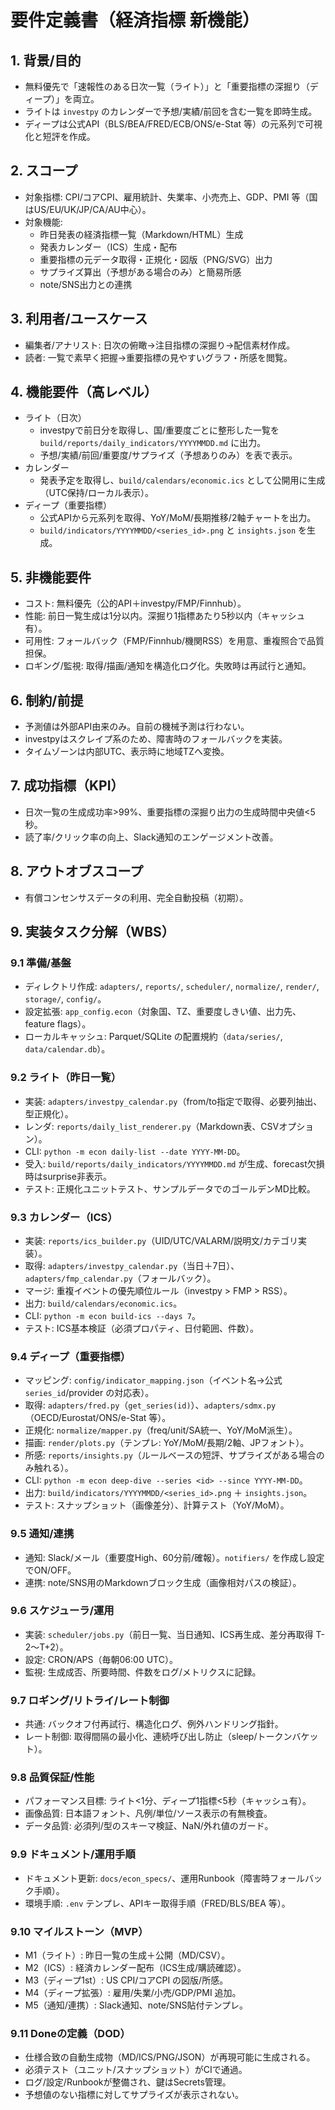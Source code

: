# 要件定義書（経済指標 新機能）

## 1. 背景/目的
- 無料優先で「速報性のある日次一覧（ライト）」と「重要指標の深掘り（ディープ）」を両立。
- ライトは `investpy` のカレンダーで予想/実績/前回を含む一覧を即時生成。
- ディープは公式API（BLS/BEA/FRED/ECB/ONS/e-Stat 等）の元系列で可視化と短評を作成。

## 2. スコープ
- 対象指標: CPI/コアCPI、雇用統計、失業率、小売売上、GDP、PMI 等（国はUS/EU/UK/JP/CA/AU中心）。
- 対象機能:
  - 昨日発表の経済指標一覧（Markdown/HTML）生成
  - 発表カレンダー（ICS）生成・配布
  - 重要指標の元データ取得・正規化・図版（PNG/SVG）出力
  - サプライズ算出（予想がある場合のみ）と簡易所感
  - note/SNS出力との連携

## 3. 利用者/ユースケース
- 編集者/アナリスト: 日次の俯瞰→注目指標の深掘り→配信素材作成。
- 読者: 一覧で素早く把握→重要指標の見やすいグラフ・所感を閲覧。

## 4. 機能要件（高レベル）
- ライト（日次）
  - investpyで前日分を取得し、国/重要度ごとに整形した一覧を `build/reports/daily_indicators/YYYYMMDD.md` に出力。
  - 予想/実績/前回/重要度/サプライズ（予想ありのみ）を表で表示。
- カレンダー
  - 発表予定を取得し、`build/calendars/economic.ics` として公開用に生成（UTC保持/ローカル表示）。
- ディープ（重要指標）
  - 公式APIから元系列を取得、YoY/MoM/長期推移/2軸チャートを出力。
  - `build/indicators/YYYYMMDD/<series_id>.png` と `insights.json` を生成。

## 5. 非機能要件
- コスト: 無料優先（公的API＋investpy/FMP/Finnhub）。
- 性能: 前日一覧生成は1分以内。深掘り1指標あたり5秒以内（キャッシュ有）。
- 可用性: フォールバック（FMP/Finnhub/機関RSS）を用意、重複照合で品質担保。
- ロギング/監視: 取得/描画/通知を構造化ログ化。失敗時は再試行と通知。

## 6. 制約/前提
- 予測値は外部API由来のみ。自前の機械予測は行わない。
- investpyはスクレイプ系のため、障害時のフォールバックを実装。
- タイムゾーンは内部UTC、表示時に地域TZへ変換。

## 7. 成功指標（KPI）
- 日次一覧の生成成功率>99%、重要指標の深掘り出力の生成時間中央値<5秒。
- 読了率/クリック率の向上、Slack通知のエンゲージメント改善。

## 8. アウトオブスコープ
- 有償コンセンサスデータの利用、完全自動投稿（初期）。

## 9. 実装タスク分解（WBS）

### 9.1 準備/基盤
- ディレクトリ作成: `adapters/`, `reports/`, `scheduler/`, `normalize/`, `render/`, `storage/`, `config/`。
- 設定拡張: `app_config.econ`（対象国、TZ、重要度しきい値、出力先、feature flags）。
- ローカルキャッシュ: Parquet/SQLite の配置規約（`data/series/`, `data/calendar.db`）。

### 9.2 ライト（昨日一覧）
- 実装: `adapters/investpy_calendar.py`（from/to指定で取得、必要列抽出、型正規化）。
- レンダ: `reports/daily_list_renderer.py`（Markdown表、CSVオプション）。
- CLI: `python -m econ daily-list --date YYYY-MM-DD`。
- 受入: `build/reports/daily_indicators/YYYYMMDD.md` が生成、forecast欠損時はsurprise非表示。
- テスト: 正規化ユニットテスト、サンプルデータでのゴールデンMD比較。

### 9.3 カレンダー（ICS）
- 実装: `reports/ics_builder.py`（UID/UTC/VALARM/説明文/カテゴリ実装）。
- 取得: `adapters/investpy_calendar.py`（当日＋7日）、`adapters/fmp_calendar.py`（フォールバック）。
- マージ: 重複イベントの優先順位ルール（investpy > FMP > RSS）。
- 出力: `build/calendars/economic.ics`。
- CLI: `python -m econ build-ics --days 7`。
- テスト: ICS基本検証（必須プロパティ、日付範囲、件数）。

### 9.4 ディープ（重要指標）
- マッピング: `config/indicator_mapping.json`（イベント名→公式 `series_id`/provider の対応表）。
- 取得: `adapters/fred.py`（`get_series(id)`）、`adapters/sdmx.py`（OECD/Eurostat/ONS/e-Stat 等）。
- 正規化: `normalize/mapper.py`（freq/unit/SA統一、YoY/MoM派生）。
- 描画: `render/plots.py`（テンプレ: YoY/MoM/長期/2軸、JPフォント）。
- 所感: `reports/insights.py`（ルールベースの短評、サプライズがある場合のみ触れる）。
- CLI: `python -m econ deep-dive --series <id> --since YYYY-MM-DD`。
- 出力: `build/indicators/YYYYMMDD/<series_id>.png` ＋ `insights.json`。
- テスト: スナップショット（画像差分）、計算テスト（YoY/MoM）。

### 9.5 通知/連携
- 通知: Slack/メール（重要度High、60分前/確報）。`notifiers/` を作成し設定でON/OFF。
- 連携: note/SNS用のMarkdownブロック生成（画像相対パスの検証）。

### 9.6 スケジューラ/運用
- 実装: `scheduler/jobs.py`（前日一覧、当日通知、ICS再生成、差分再取得 T-2〜T+2）。
- 設定: CRON/APS（毎朝06:00 UTC）。
- 監視: 生成成否、所要時間、件数をログ/メトリクスに記録。

### 9.7 ロギング/リトライ/レート制御
- 共通: バックオフ付再試行、構造化ログ、例外ハンドリング指針。
- レート制御: 取得間隔の最小化、連続呼び出し防止（sleep/トークンバケット）。

### 9.8 品質保証/性能
- パフォーマンス目標: ライト<1分、ディープ1指標<5秒（キャッシュ有）。
- 画像品質: 日本語フォント、凡例/単位/ソース表示の有無検査。
- データ品質: 必須列/型のスキーマ検証、NaN/外れ値のガード。

### 9.9 ドキュメント/運用手順
- ドキュメント更新: `docs/econ_specs/`、運用Runbook（障害時フォールバック手順）。
- 環境手順: `.env` テンプレ、APIキー取得手順（FRED/BLS/BEA 等）。

### 9.10 マイルストーン（MVP）
- M1（ライト）: 昨日一覧の生成＋公開（MD/CSV）。
- M2（ICS）: 経済カレンダー配布（ICS生成/購読確認）。
- M3（ディープ1st）: US CPI/コアCPI の図版/所感。
- M4（ディープ拡張）: 雇用/失業/小売/GDP/PMI 追加。
- M5（通知/連携）: Slack通知、note/SNS貼付テンプレ。

### 9.11 Doneの定義（DOD）
- 仕様合致の自動生成物（MD/ICS/PNG/JSON）が再現可能に生成される。
- 必須テスト（ユニット/スナップショット）がCIで通過。
- ログ/設定/Runbookが整備され、鍵はSecrets管理。
- 予想値のない指標に対してサプライズが表示されない。
